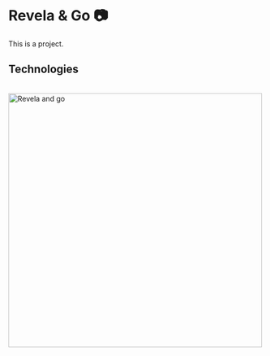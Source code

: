 # Revela & Go 📷

This is a project.

## Technologies

</br>
<img src="https://i.ibb.co/Xp4PHJg/revelaandgogif.gif" alt="Revela and go" style="height: 500px;"/>
</br>
